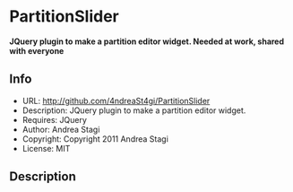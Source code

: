 PartitionSlider
===============

**JQuery plugin to make a partition editor widget. Needed at work, shared with everyone**

Info
----

- URL: http://github.com/4ndreaSt4gi/PartitionSlider
- Description: JQuery plugin to make a partition editor widget.
- Requires: JQuery
- Author: Andrea Stagi
- Copyright: Copyright 2011 Andrea Stagi
- License: MIT

Description
-----------


